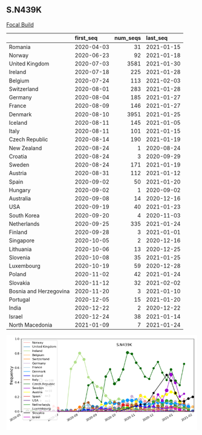 

## S.N439K
[Focal Build](https://nextstrain.org/groups/neherlab/ncov/S.N439K?c=gt-S_439&f_region=Europe)

|                        | first_seq   |   num_seqs | last_seq   |
|:-----------------------|:------------|-----------:|:-----------|
| Romania                | 2020-04-03  |         31 | 2021-01-15 |
| Norway                 | 2020-06-23  |         92 | 2021-01-18 |
| United Kingdom         | 2020-07-03  |       3581 | 2021-01-30 |
| Ireland                | 2020-07-18  |        225 | 2021-01-28 |
| Belgium                | 2020-07-24  |        113 | 2021-02-03 |
| Switzerland            | 2020-08-01  |        283 | 2021-01-28 |
| Germany                | 2020-08-04  |        185 | 2021-01-27 |
| France                 | 2020-08-09  |        146 | 2021-01-27 |
| Denmark                | 2020-08-10  |       3951 | 2021-01-25 |
| Iceland                | 2020-08-11  |        145 | 2021-01-05 |
| Italy                  | 2020-08-11  |        101 | 2021-01-15 |
| Czech Republic         | 2020-08-14  |        190 | 2021-01-19 |
| New Zealand            | 2020-08-24  |          1 | 2020-08-24 |
| Croatia                | 2020-08-24  |          3 | 2020-09-29 |
| Sweden                 | 2020-08-24  |        171 | 2021-01-19 |
| Austria                | 2020-08-31  |        112 | 2021-01-12 |
| Spain                  | 2020-09-02  |         50 | 2021-01-20 |
| Hungary                | 2020-09-02  |          1 | 2020-09-02 |
| Australia              | 2020-09-08  |         14 | 2020-12-16 |
| USA                    | 2020-09-19  |         40 | 2021-01-23 |
| South Korea            | 2020-09-20  |          4 | 2020-11-03 |
| Netherlands            | 2020-09-25  |        335 | 2021-01-24 |
| Finland                | 2020-09-28  |          3 | 2021-01-01 |
| Singapore              | 2020-10-05  |          2 | 2020-12-16 |
| Lithuania              | 2020-10-06  |         13 | 2020-12-25 |
| Slovenia               | 2020-10-08  |         35 | 2021-01-25 |
| Luxembourg             | 2020-10-19  |         59 | 2020-12-28 |
| Poland                 | 2020-11-02  |         42 | 2021-01-24 |
| Slovakia               | 2020-11-12  |         32 | 2021-02-02 |
| Bosnia and Herzegovina | 2020-11-20  |          3 | 2021-01-10 |
| Portugal               | 2020-12-05  |         15 | 2021-01-20 |
| India                  | 2020-12-22  |          2 | 2020-12-22 |
| Israel                 | 2020-12-24  |         38 | 2021-01-14 |
| North Macedonia        | 2021-01-09  |          7 | 2021-01-24 |

![Overall trends S.N439K](/overall_trends_figures/overall_trends_S.N439K.png)